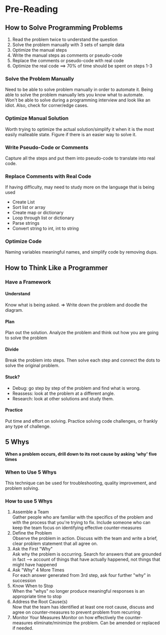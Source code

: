 # Pre-Reading

## How to Solve Programming Problems

1. Read the problem twice to understand the question
2. Solve the problem manually with 3 sets of sample data
3. Optimize the manual steps
4. Write the manual steps as comments or pseudo-code
5. Replace the comments or pseudo-code with real code
6. Optimize the real code
==> 70% of time should be spent on steps 1-3

### Solve the Problem Manually
Need to be able to solve problem manually in order to automate it. Being able to solve the problem manually lets you know what to automate.  
Won't be able to solve during a programming interview and look like an idiot. Also, check for corner/edge cases.

### Optimize Manual Solution
Worth trying to optimize the actual solution/simplify it when it is the most easily malleable state. Figure if there is an easier way to solve it.

### Write Pseudo-Code or Comments
Capture all the steps and put them into pseudo-code to translate into real code.

### Replace Comments with Real Code
If having difficulty, may need to study more on the language that is being used
- Create List
- Sort list or array
- Create map or dictionary
- Loop through list or dictionary
- Parse strings
- Convert string to int, int to string

### Optimize Code
Naming variables meaningful names, and simplify code by removing dups.

## How to Think Like a Programmer

### Have a Framework
#### Understand
Know what is being asked. => Write down the problem and doodle the diagram.
#### Plan
Plan out the solution. Analyze the problem and think out how you are going to solve the problem
#### Divide
Break the problem into steps. Then solve each step and connect the dots to solve the original problem.
#### Stuck?
- Debug: go step by step of the problem and find what is wrong.
- Reassess: look at the problem at a different angle. 
- Research: look at other solutions and study them.

#### Practice
Put time and effort on solving. Practice solving code challenges, or frankly any type of challenge.

## 5 Whys
**When a problem occurs, drill down to its root cause by asking 'why' five times**

### When to Use 5 Whys
This technique can be used for troubleshooting, quality improvement, and problem solving. 

### How to use 5 Whys
1. Assemble a Team  
Gather people who are familiar with the specifics of the problem and with the process that you're trying to fix. Include someone who can 
keep the team focus on identifying effective counter-measures
2. Define the Problem  
Observe the problem in action. Discuss with the team and write a brief, clear problem statement that all agree on.
3. Ask the First "Why"  
Ask why the problem is occurring. Search for answers that are grounded in fact --> account of things that have actually happened, not things that might have happened
4. Ask "Why" 4 More Times  
For each answer generated from 3rd step, ask four further "why" in succession
5. Know When to Stop  
When the "whys" no longer produce meaningful responses is an appropriate time to stop
6. Address the Root Cause(s)  
Now that the team has identified at least one root cause, discuss and agree on counter-measures to prevent problem from recurring
7. Monitor Your Measures 
Monitor on how effectively the counter-measures eliminate/minimize the problem. Can be amended or replaced if needed.
